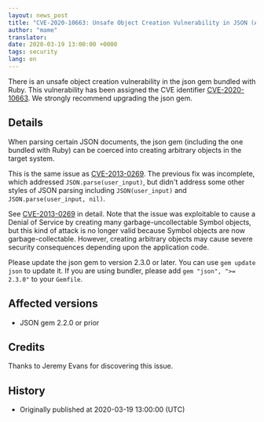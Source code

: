 ```yaml
---
layout: news_post
title: "CVE-2020-10663: Unsafe Object Creation Vulnerability in JSON (Additional fix)"
author: "mame"
translator:
date: 2020-03-19 13:00:00 +0000
tags: security
lang: en
---
```


There is an unsafe object creation vulnerability in the json gem bundled with Ruby. This vulnerability has been assigned the CVE identifier [CVE-2020-10663](https://cve.mitre.org/cgi-bin/cvename.cgi?name=CVE-2020-10663). We strongly recommend upgrading the json gem.

## Details

When parsing certain JSON documents, the json gem (including the one bundled with Ruby) can be coerced into creating arbitrary objects in the target system.

This is the same issue as [CVE-2013-0269](https://www.ruby-lang.org/en/news/2013/02/22/json-dos-cve-2013-0269/).  The previous fix was incomplete, which addressed `JSON.parse(user_input)`, but didn't address some other styles of JSON parsing including `JSON(user_input)` and `JSON.parse(user_input, nil)`.

See [CVE-2013-0269](https://www.ruby-lang.org/en/news/2013/02/22/json-dos-cve-2013-0269/) in detail.  Note that the issue was exploitable to cause a Denial of Service by creating many garbage-uncollectable Symbol objects, but this kind of attack is no longer valid because Symbol objects are now garbage-collectable.  However, creating arbitrary objects may cause severe security consequences depending upon the application code.

Please update the json gem to version 2.3.0 or later.  You can use `gem update json` to update it.  If you are using bundler, please add `gem "json", ">= 2.3.0"` to your `Gemfile`.

## Affected versions

* JSON gem 2.2.0 or prior

## Credits

Thanks to Jeremy Evans for discovering this issue.

## History

* Originally published at 2020-03-19 13:00:00 (UTC)
